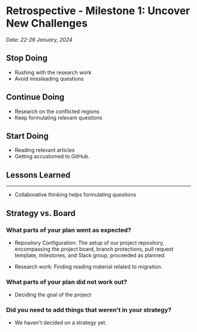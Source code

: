 
# Retrospective - Milestone 1: Uncover New Challenges
*Date: 22-26 January, 2024*

## Stop Doing
- Rushing with the research work
- Avoid missleading questions


## Continue Doing
- Research on the conflicted regions
- Keep formulating relevant questions 

## Start Doing
- Reading relevant articles
- Getting accustomed to GitHub.

## Lessons Learned

---
- Collaborative thinking helps formulating questions


## Strategy vs. Board

### What parts of your plan went as expected?
- Repository Configuration: The setup of our project repository, encompassing the project board, branch protections, pull request template, milestones, and Slack group, proceeded as planned. 

- Research work: Finding reading material related to migration.

### What parts of your plan did not work out?
- Deciding the goal of the project

### Did you need to add things that weren't in your strategy?
- We haven't decided on a strategy yet.


